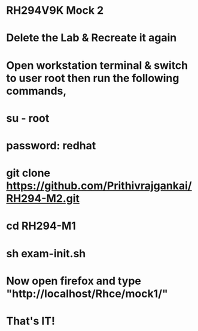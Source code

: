 # RH294V9K Mock 2

# Delete the Lab & Recreate it again

# Open workstation terminal & switch to user root then run the following commands,

# su - root
# password: redhat
# git clone https://github.com/Prithivrajgankai/RH294-M2.git
# cd RH294-M1
# sh exam-init.sh
# Now open firefox and type "http://localhost/Rhce/mock1/"
# That's IT!
